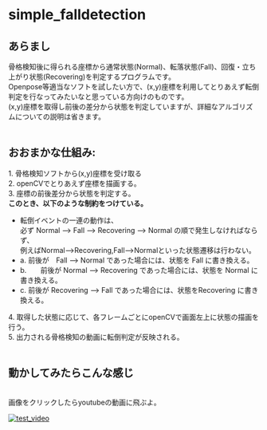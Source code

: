 # simple_falldetection
<h2>あらまし</h2>
骨格検知後に得られる座標から通常状態(Normal)、転落状態(Fall)、回復・立ち上がり状態(Recovering)を判定するプログラムです。<br>
Openpose等適当なソフトを試したい方で、(x,y)座標を利用してとりあえず転倒判定を行なってみたいなと思っている方向けのものです。<br>
(x,y)座標を取得し前後の差分から状態を判定していますが、詳細なアルゴリズムについての説明は省きます。<br>
<br>
<h2>おおまかな仕組み:</h2>
1. 骨格検知ソフトから(x,y)座標を受け取る<br>
2. openCVでとりあえず座標を描画する。<br>
3. 座標の前後差分から状態を判定する。<br>
  <strong>このとき、以下のような制約をつけている。</strong>
  <ul>
  <li>転倒イベントの一連の動作は、<br>
    必ず Normal --> Fall --> Recovering --> Normal の順で発生しなければならず、<br>
    例えばNormal-->Recovering,Fall-->Normalといった状態遷移は行わない。</li>
  <li>a. 前後が　Fall --> Normal であった場合には、状態を Fall に書き換える。</li>
  <li>b.　　前後が Normal --> Recovering であった場合には、状態を Normal に書き換える。</li>
  <li>c. 前後が Recovering --> Fall であった場合には、状態をRecovering に書き換える。</li>
  </ul>
4. 取得した状態に応じて、各フレームごとにopenCVで画面左上に状態の描画を行う。<br>
5. 出力される骨格検知の動画に転倒判定が反映される。<br>
<br>
<h2>動かしてみたらこんな感じ</h2>
<br>
画像をクリックしたらyoutubeの動画に飛ぶよ。


[![test_video](http://img.youtube.com/vi/9F2J1XaK-Iw/0.jpg)](http://www.youtube.com/watch?v=9F2J1XaK-Iw)






